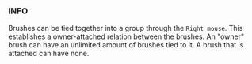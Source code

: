 ### INFO
Brushes can be tied together into a group through the `Right mouse`. This establishes a owner-attached relation between the brushes. An "owner" brush can have an unlimited amount of brushes tied to it. A brush that is attached can have none.  

